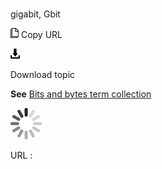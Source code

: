 # 

gigabit, Gbit

![Copy URL](media/gigabit/Copy.png)
Copy URL

![Download](media/gigabit/Download.png)

Download topic

**See** [Bits and bytes term collection](https://worldready.cloudapp.net/Styleguide/Read?id=2700&topicid=26920)

![In progress](media/gigabit/activity-large.gif)

URL :
